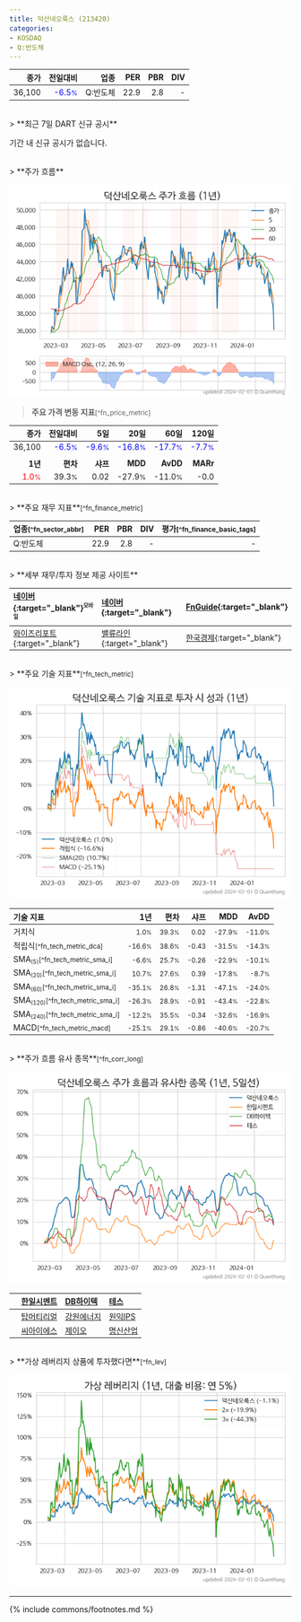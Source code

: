 ```yaml
---
title: 덕산네오룩스 (213420)
categories:
- KOSDAQ
- Q:반도체
---
```

| **종가** | **전일대비** | **업종** | **PER** | **PBR** | **DIV** |
| -------: | -----------: | -------: | ------: | ------: | ------: |
| 36,100 | <span style="color: blue">-6.5<small>%</small></span> | Q:반도체 | 22.9 | 2.8 | - |

<!-- more -->

<br>
> **최근 7일 DART 신규 공시**<a id="dart"></a>


기간 내 신규 공시가 없습니다.

<br>
> **주가 흐름**<a id="price"></a>

![213420](/stock/images/213420.png)

> **주요 가격 변동 지표**<small>[^fn_price_metric]</small>

| **종가** | **전일대비** | **5일** | **20일** | **60일** | **120일** |
| -------: | -----------: | ------: | -------: | -------: | --------: |
| 36,100 | <span style="color: blue">-6.5<small>%</small></span> | <span style="color: blue">-9.6<small>%</small></span> | <span style="color: blue">-16.8<small>%</small></span> | <span style="color: blue">-17.7<small>%</small></span> | <span style="color: blue">-7.7<small>%</small></span> |
| | | | | | |
| **1년** | **편차** | **샤프** | **MDD** | **AvDD** | **MARr** |
| <span style="color: red">1.0<small>%</small></span> | 39.3<small>%</small> | 0.02 | -27.9<small>%</small> | -11.0<small>%</small> | -0.0 |

<br>
> **주요 재무 지표**<small>[^fn_finance_metric]</small>

| **업종**<small>[^fn_sector_abbr]</small> | **PER** | **PBR** | **DIV** | **평가**<small>[^fn_finance_basic_tags]</small> |
| :--------------------------------------- | ------: | ------: | ------: | ----------------------------------------------: |
| Q:반도체 | 22.9 | 2.8 | - | - |

<br>
> **세부 재무/투자 정보 제공 사이트**

| [네이버](https://m.stock.naver.com/domestic/stock/213420/finance/summary){:target="_blank"}<sup><small>모바일</small></sup> | [네이버](https://finance.naver.com/item/coinfo.naver?code=213420){:target="_blank"} | [FnGuide](https://comp.fnguide.com/SVO2/ASP/SVD_Invest.asp?gicode=A213420&MenuYn=Y){:target="_blank"} |
| :----- | :--- | :--- |
| [와이즈리포트](https://comp.wisereport.co.kr/company/c1040001.aspx?cmp_cd=213420){:target="_blank"} | [밸류라인](https://www.valueline.co.kr/finance/summary/213420){:target="_blank"} | [한국경제](https://markets.hankyung.com/stock/213420/financial-summary){:target="_blank"} |

<br>
> **주요 기술 지표**<small>[^fn_tech_metric]</small>


![213420](/stock/images/213420_tech.png)

| **기술 지표** | **1년** | **편차** | **샤프** | **MDD** | **AvDD** |
| :------------ | ------: | -----------: | -------: | ------: | -------: |
| 거치식 | <small>1.0<small>%</small></small> | <small>39.3<small>%</small></small> | <small>0.02</small> | <small>-27.9<small>%</small></small> | <small>-11.0<small>%</small></small> |
| 적립식<small>[^fn_tech_metric_dca]</small> | <small>-16.6<small>%</small></small> | <small>38.6<small>%</small></small> | <small>-0.43</small> | <small>-31.5<small>%</small></small> | <small>-14.3<small>%</small></small> |
| SMA<small><sub>(5)</sub></small><small>[^fn_tech_metric_sma_i]</small> | <small>-6.6<small>%</small></small> | <small>25.7<small>%</small></small> | <small>-0.26</small> | <small>-22.9<small>%</small></small> | <small>-10.1<small>%</small></small> |
| SMA<small><sub>(20)</sub></small><small>[^fn_tech_metric_sma_i]</small> | <small>10.7<small>%</small></small> | <small>27.6<small>%</small></small> | <small>0.39</small> | <small>-17.8<small>%</small></small> | <small>-8.7<small>%</small></small> |
| SMA<small><sub>(60)</sub></small><small>[^fn_tech_metric_sma_i]</small> | <small>-35.1<small>%</small></small> | <small>26.8<small>%</small></small> | <small>-1.31</small> | <small>-47.1<small>%</small></small> | <small>-24.0<small>%</small></small> |
| SMA<small><sub>(120)</sub></small><small>[^fn_tech_metric_sma_i]</small> | <small>-26.3<small>%</small></small> | <small>28.9<small>%</small></small> | <small>-0.91</small> | <small>-43.4<small>%</small></small> | <small>-22.8<small>%</small></small> |
| SMA<small><sub>(240)</sub></small><small>[^fn_tech_metric_sma_i]</small> | <small>-12.2<small>%</small></small> | <small>35.5<small>%</small></small> | <small>-0.34</small> | <small>-32.6<small>%</small></small> | <small>-16.9<small>%</small></small> |
| MACD<small>[^fn_tech_metric_macd]</small> | <small>-25.1<small>%</small></small> | <small>29.1<small>%</small></small> | <small>-0.86</small> | <small>-40.6<small>%</small></small> | <small>-20.7<small>%</small></small> |

<br>
> **주가 흐름 유사 종목**<a id="corr"></a><small>[^fn_corr_long]</small>

![213420](/stock/images/213420_corr.png)

|    | [한일시멘트](/300720/) | [DB하이텍](/000990/) | [테스](/095610/) |
| :- | :------------------------------------- | :------------------------------------- | :--------------------------------------|
|    | [탑머티리얼](/360070/) | [강원에너지](/114190/) | [원익IPS](/240810/) |
|    | [씨아이에스](/222080/) | [제이오](/418550/) | [명신산업](/009900/) |

<br>
> **가상 레버리지 상품에 투자했다면**<a id="2x"></a><small>[^fn_lev]</small>

![213420](/stock/images/213420_2x.png)

---
{% include commons/footnotes.md %}